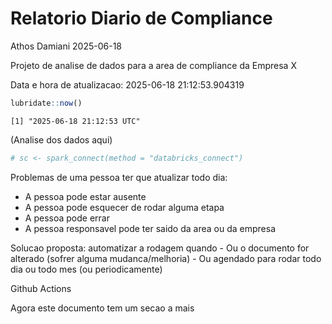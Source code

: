 # Relatorio Diario de Compliance
Athos Damiani
2025-06-18

Projeto de analise de dados para a area de compliance da Empresa X

Data e hora de atualizacao: 2025-06-18 21:12:53.904319

``` r
lubridate::now()
```

    [1] "2025-06-18 21:12:53 UTC"

(Analise dos dados aqui)

``` r
# sc <- spark_connect(method = "databricks_connect")
```

Problemas de uma pessoa ter que atualizar todo dia:

-   A pessoa pode estar ausente
-   A pessoa pode esquecer de rodar alguma etapa
-   A pessoa pode errar
-   A pessoa responsavel pode ter saido da area ou da empresa

Solucao proposta: automatizar a rodagem quando - Ou o documento for
alterado (sofrer alguma mudanca/melhoria) - Ou agendado para rodar todo
dia ou todo mes (ou periodicamente)

Github Actions

Agora este documento tem um secao a mais
